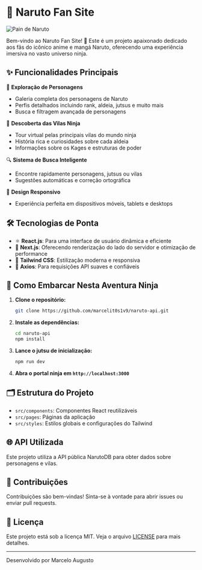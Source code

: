 # 🍥 Naruto Fan Site

![Pain de Naruto](https://static.wikia.nocookie.net/naruto/images/1/14/Pain.png)

Bem-vindo ao Naruto Fan Site! 🎉 Este é um projeto apaixonado dedicado aos fãs do icônico anime e mangá Naruto, oferecendo uma experiência imersiva no vasto universo ninja.

## ✨ Funcionalidades Principais

🥷 **Exploração de Personagens**
- Galeria completa dos personagens de Naruto
- Perfis detalhados incluindo rank, aldeia, jutsus e muito mais
- Busca e filtragem avançada de personagens

🏯 **Descoberta das Vilas Ninja**
- Tour virtual pelas principais vilas do mundo ninja
- História rica e curiosidades sobre cada aldeia
- Informações sobre os Kages e estruturas de poder

🔍 **Sistema de Busca Inteligente**
- Encontre rapidamente personagens, jutsus ou vilas
- Sugestões automáticas e correção ortográfica

📱 **Design Responsivo**
- Experiência perfeita em dispositivos móveis, tablets e desktops

## 🛠️ Tecnologias de Ponta

- ⚛️ **React.js**: Para uma interface de usuário dinâmica e eficiente
- 🔼 **Next.js**: Oferecendo renderização do lado do servidor e otimização de performance
- 🎨 **Tailwind CSS**: Estilização moderna e responsiva
- 🔄 **Axios**: Para requisições API suaves e confiáveis

## 🚀 Como Embarcar Nesta Aventura Ninja

1. **Clone o repositório:**
   ```bash
   git clone https://github.com/marcelit0s1v9/naruto-api.git
   ```

2. **Instale as dependências:**
   ```bash
   cd naruto-api
   npm install
   ```

3. **Lance o jutsu de inicialização:**
   ```bash
   npm run dev
   ```

4. **Abra o portal ninja em `http://localhost:3000`**

## 🗂️ Estrutura do Projeto

- `src/components`: Componentes React reutilizáveis
- `src/pages`: Páginas da aplicação
- `src/styles`: Estilos globais e configurações do Tailwind

## 🌐 API Utilizada

Este projeto utiliza a API pública NarutoDB para obter dados sobre personagens e vilas.

## 🤝 Contribuições

Contribuições são bem-vindas! Sinta-se à vontade para abrir issues ou enviar pull requests.

## 📜 Licença

Este projeto está sob a licença MIT. Veja o arquivo [LICENSE](LICENSE) para mais detalhes.

---

Desenvolvido por Marcelo Augusto 
